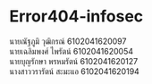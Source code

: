 # Error404-infosec
นายณัฐภูมิ วุฒิกรณ์ 6102041620097 <br>
นายเฉลิมพงศ์ ไพรัตน์ 6102041620054 <br>
นายบุญรักษา พรหมรัตน์ 6102041620127 <br>
นางสาววรารัตน์ สะมะแอ 6102041620194 
